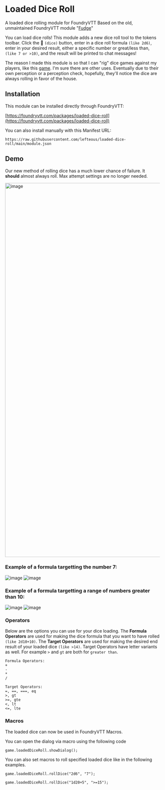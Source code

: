 # Loaded Dice Roll
A loaded dice rolling module for FoundryVTT
Based on the old, unmaintained FoundryVTT module "[Fudge](https://github.com/troygoode/fvtt-fudge)" 

You can load dice rolls! This module adds a new dice roll tool to the tokens toolbar. Click the 🎲 `(dice)` button, enter in a dice roll formula `(like 2d6)`, enter in your desired result, either a specific number or great/less than, `(like 7 or >10)`, and the result will be printed to chat messages!

The reason I made this module is so that I can "rig" dice games against my players, like this [game](https://www.reddit.com/r/Pathfinder_RPG/comments/57rlbi/comment/d8ubcm1/?utm_source=share&utm_medium=web2x&context=3). I'm sure there are other uses.
Eventually due to their own perception or a perception check, hopefully, they'll notice the dice are always rolling in favor of the house. 

## Installation
This module can be installed directly through FoundryVTT:

[https://foundryvtt.com/packages/loaded-dice-roll](https://foundryvtt.com/packages/loaded-dice-roll)

You can also install manually with this Manifest URL:

```
https://raw.githubusercontent.com/lefteous/loaded-dice-roll/main/module.json
```

## Demo
Our new method of rolling dice has a much lower chance of failure. It **should** almost always roll. Max attempt settings are no longer needed.

<img width="1213" alt="image" src="https://github.com/Lefteous/loaded-dice-roll/assets/24902317/be62241f-76ab-4956-8847-1e8fc086f9e4">


### Example of a formula targetting the number 7:
![image](https://github.com/Lefteous/loaded-dice-roll/assets/24902317/31d79097-9d17-4139-9ede-edb357826d25)
![image](https://github.com/Lefteous/loaded-dice-roll/assets/24902317/365180e9-ae25-4ea5-839e-a2148fc9d5dc)



### Example of a formula targetting a range of numbers greater than 10:
![image](https://github.com/Lefteous/loaded-dice-roll/assets/24902317/fee15caa-29e0-4ee3-9dcc-4abe7d1b97f6)
![image](https://github.com/Lefteous/loaded-dice-roll/assets/24902317/7106704e-3a78-4db1-8acd-4580306960f9)

### Operators 
Below are the options you can use for your dice loading.
The **Formula Operators** are used for making the dice formula that you want to have rolled `(like 2d10+10)`.
The **Target Operators** are used for making the desired end result of your loaded dice `(like >14)`. 
Target Operators have letter variants as well. For example `>` and `gt` are both for `greater than`.

```
Formula Operators:
+
-
*
/

Target Operators:
=, ==, ===, eq
>, gt
>=, gte
<, lt
<=, lte
```

### Macros
The loaded dice can now be used in FoundryVTT Macros.

You can open the dialog via macro using the following code

```
game.loadedDiceRoll.showDialog();
```

You can also set macros to roll specified loaded dice like in the following examples.

```
game.loadedDiceRoll.rollDice("2d6", "7");
```

```
game.loadedDiceRoll.rollDice("1d20+5", ">=15");
```
